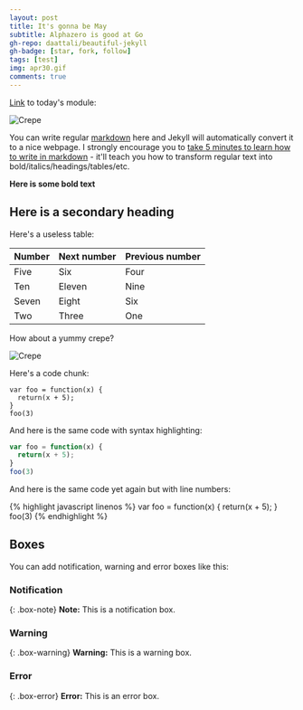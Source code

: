 ```yaml
---
layout: post
title: It's gonna be May
subtitle: Alphazero is good at Go
gh-repo: daattali/beautiful-jekyll
gh-badge: [star, fork, follow]
tags: [test]
img: apr30.gif
comments: true
---
```

[Link](https://github.com/dzkha/DS-Unit-1-Sprint-2-Data-Wrangling-and-Storytelling/blob/master/module2-find-portfolio-ideas/template.md) to today's module:

![Crepe](https://66.media.tumblr.com/a410491b73d9b7710cf2b89a1c01ed69/tumblr_mzquteFsz71qb0wv3o3_r1_500.gif)














You can write regular [markdown](http://markdowntutorial.com/) here and Jekyll will automatically convert it to a nice webpage.  I strongly encourage you to [take 5 minutes to learn how to write in markdown](http://markdowntutorial.com/) - it'll teach you how to transform regular text into bold/italics/headings/tables/etc.

**Here is some bold text**

## Here is a secondary heading

Here's a useless table:

| Number | Next number | Previous number |
| :------ |:--- | :--- |
| Five | Six | Four |
| Ten | Eleven | Nine |
| Seven | Eight | Six |
| Two | Three | One |


How about a yummy crepe?

![Crepe](https://s3-media3.fl.yelpcdn.com/bphoto/cQ1Yoa75m2yUFFbY2xwuqw/348s.jpg)

Here's a code chunk:

~~~
var foo = function(x) {
  return(x + 5);
}
foo(3)
~~~

And here is the same code with syntax highlighting:

```javascript
var foo = function(x) {
  return(x + 5);
}
foo(3)
```

And here is the same code yet again but with line numbers:

{% highlight javascript linenos %}
var foo = function(x) {
  return(x + 5);
}
foo(3)
{% endhighlight %}

## Boxes
You can add notification, warning and error boxes like this:

### Notification

{: .box-note}
**Note:** This is a notification box.

### Warning

{: .box-warning}
**Warning:** This is a warning box.

### Error

{: .box-error}
**Error:** This is an error box.
